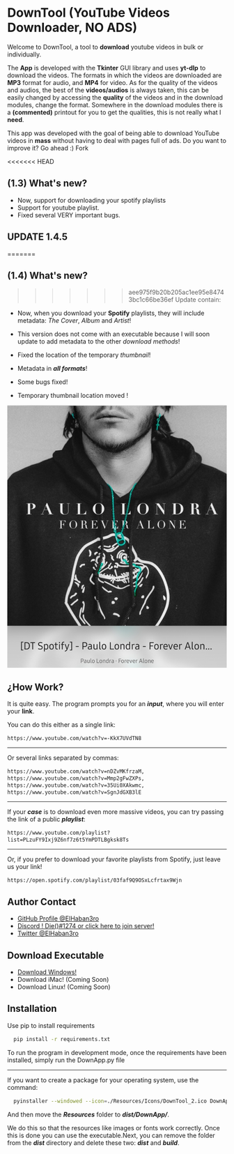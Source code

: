 
# DownTool (YouTube Videos Downloader, NO ADS)



Welcome to DownTool, a tool to **download** youtube videos in bulk or individually. 

The **App** is developed with the **Tkinter** GUI library and uses **yt-dlp** to download the videos. The formats in which the videos are downloaded are **MP3** format for audio, and **MP4** for video. As for the quality of the videos and audios, the best of the **videos/audios** is always taken, this can be easily changed by accessing the **quality** of the videos and in the download modules, change the format. Somewhere in the download modules there is a **(commented)** printout for you to get the qualities, this is not really what I **need**.


This app was developed with the goal of being able to download YouTube videos in **mass** without having to deal with pages full of ads. Do you want to improve it? Go ahead :) Fork

<<<<<<< HEAD
## (1.3) What's new?
- Now, support for downloading your spotify playlists
- Support for youtube playlist.
- Fixed several VERY important bugs.


## UPDATE 1.4.5

=======
## (1.4) What's new?
>>>>>>> aee975f9b20b205ac1ee95e84743bc1c66be36ef
Update contain:

- Now, when you download your **Spotify** playlists, they will include metadata: *The Cover*, *Album* and *Artist*!

- This version does not come with an executable because I will soon update to add metadata to the other *download methods*!

- Fixed the location of the temporary *thumbnail*!

- Metadata in ***all formats***!

- Some bugs fixed!

- Temporary thumbnail location moved !

![Example Update](./example_update_1.4.5.jpg)




## ¿How Work?

It is quite easy. The program prompts you for an ***input***, where you will enter your **link**. 


You can do this either as a single link:

```
https://www.youtube.com/watch?v=-KkX7UVdTN8
```
---
Or several links separated by commas:
```
https://www.youtube.com/watch?v=nDZvMKfrzaM, https://www.youtube.com/watch?v=Mmp2gFwZXPs, https://www.youtube.com/watch?v=35Ui0XAkwmc, https://www.youtube.com/watch?v=SgnJdGXB3lE
```
---
If your ***case*** is to download even more massive videos, you can try passing the link of a public ***playlist***:

```
https://www.youtube.com/playlist?list=PLzuFY9Ixj9Z6nf7z6t5YmPDTLBgksk8Ts
```
---
Or, if you prefer to download your favorite playlists from Spotify, just leave us your link!
```
https://open.spotify.com/playlist/03faf9Q9OSxLcfrtax9Wjn
```

## Author Contact

- [GitHub Profile @ElHaban3ro](https://www.github.com/ElHaban3ro)
- [Discord ! Die()#1274 or click here to join server!](https://discord.gg/9jbB6wnqX3)
- [Twitter @ElHaban3ro](https://twitter.com/ElHaban3ro)


## Download Executable

- [Download Windows!](https://github.com/ElHaban3ro/DownTool-YT-DLP-GUI/blob/main/DownTool%201.4.5WIN-PORTABLE.zip?raw=true)
- Download iMac! (Coming Soon)
- Download Linux! (Coming Soon)




## Installation

Use pip to install requirements

```bash
  pip install -r requirements.txt
```
    
To run the program in development mode, once the requirements have been installed, simply run the DownApp.py file

---

If you want to create a package for your operating system, use the command:

```bash
  pyinstaller --windowed --icon=./Resources/Icons/DownTool_2.ico DownApp.py
```

And then move the ***Resources*** folder to ***dist/DownApp/***.

We do this so that the resources like images or fonts work correctly. Once this is done you can use the executable.Next, you can remove the folder from the ***dist*** directory and delete these two: ***dist*** and ***build***.
